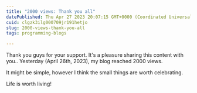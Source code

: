 ```yaml
---
title: "2000 views: Thank you all"
datePublished: Thu Apr 27 2023 20:07:15 GMT+0000 (Coordinated Universal Time)
cuid: clgzk3ilg000709jr191hetjo
slug: 2000-views-thank-you-all
tags: programming-blogs

---
```



Thank you guys for your support. It's a pleasure sharing this content with you.. Yesterday (April 26th, 2023), my blog reached 2000 views.

It might be simple, however I think the small things are worth celebrating.

Life is worth living!
